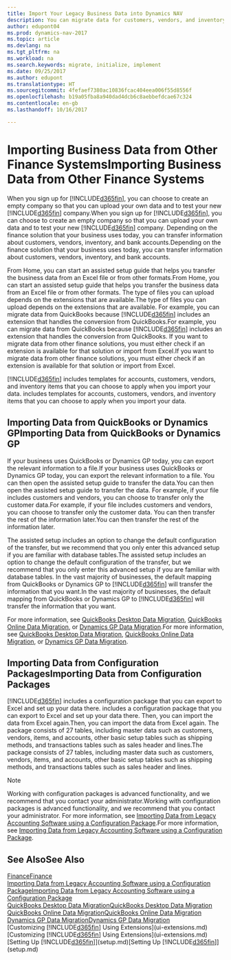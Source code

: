 ```yaml
---
title: Import Your Legacy Business Data into Dynamics NAV
description: You can migrate data for customers, vendors, and inventory, for example, from Excel, QuickBooks, or Dynamics GP, into Dynamics NAV.
author: edupont04
ms.prod: dynamics-nav-2017
ms.topic: article
ms.devlang: na
ms.tgt_pltfrm: na
ms.workload: na
ms.search.keywords: migrate, initialize, implement
ms.date: 09/25/2017
ms.author: edupont
ms.translationtype: HT
ms.sourcegitcommit: 4fefaef7380ac10836fcac404eea006f55d8556f
ms.openlocfilehash: b19a05fba8a940dad4dcb6c8aebbefdcae67c324
ms.contentlocale: en-gb
ms.lasthandoff: 10/16/2017

---
```

# <a name="importing-business-data-from-other-finance-systems"></a><span data-ttu-id="6a0fc-103">Importing Business Data from Other Finance Systems</span><span class="sxs-lookup"><span data-stu-id="6a0fc-103">Importing Business Data from Other Finance Systems</span></span>
<span data-ttu-id="6a0fc-104">When you sign up for [!INCLUDE[d365fin](includes/d365fin_md.md)], you can choose to create an empty company so that you can upload your own data and to test your new [!INCLUDE[d365fin](includes/d365fin_md.md)] company.</span><span class="sxs-lookup"><span data-stu-id="6a0fc-104">When you sign up for [!INCLUDE[d365fin](includes/d365fin_md.md)], you can choose to create an empty company so that you can upload your own data and to test your new [!INCLUDE[d365fin](includes/d365fin_md.md)] company.</span></span> <span data-ttu-id="6a0fc-105">Depending on the finance solution that your business uses today, you can transfer information about customers, vendors, inventory, and bank accounts.</span><span class="sxs-lookup"><span data-stu-id="6a0fc-105">Depending on the finance solution that your business uses today, you can transfer information about customers, vendors, inventory, and bank accounts.</span></span>  

<span data-ttu-id="6a0fc-106">From Home, you can start an assisted setup guide that helps you transfer the business data from an Excel file or from other formats.</span><span class="sxs-lookup"><span data-stu-id="6a0fc-106">From Home, you can start an assisted setup guide that helps you transfer the business data from an Excel file or from other formats.</span></span> <span data-ttu-id="6a0fc-107">The type of files you can upload depends on the extensions that are available.</span><span class="sxs-lookup"><span data-stu-id="6a0fc-107">The type of files you can upload depends on the extensions that are available.</span></span> <span data-ttu-id="6a0fc-108">For example, you can migrate data from QuickBooks because [!INCLUDE[d365fin](includes/d365fin_md.md)] includes an extension that handles the conversion from QuickBooks.</span><span class="sxs-lookup"><span data-stu-id="6a0fc-108">For example, you can migrate data from QuickBooks because [!INCLUDE[d365fin](includes/d365fin_md.md)] includes an extension that handles the conversion from QuickBooks.</span></span> <span data-ttu-id="6a0fc-109">If you want to migrate data from other finance solutions, you must either check if an extension is available for that solution or import from Excel.</span><span class="sxs-lookup"><span data-stu-id="6a0fc-109">If you want to migrate data from other finance solutions, you must either check if an extension is available for that solution or import from Excel.</span></span>  

[!INCLUDE[d365fin](includes/d365fin_md.md)]<span data-ttu-id="6a0fc-110"> includes templates for accounts, customers, vendors, and inventory items that you can choose to apply when you import your data.</span><span class="sxs-lookup"><span data-stu-id="6a0fc-110"> includes templates for accounts, customers, vendors, and inventory items that you can choose to apply when you import your data.</span></span>  

## <a name="importing-data-from-quickbooks-or-dynamics-gp"></a><span data-ttu-id="6a0fc-111">Importing Data from QuickBooks or Dynamics GP</span><span class="sxs-lookup"><span data-stu-id="6a0fc-111">Importing Data from QuickBooks or Dynamics GP</span></span>
<span data-ttu-id="6a0fc-112">If your business uses QuickBooks or Dynamics GP today, you can export the relevant information to a file.</span><span class="sxs-lookup"><span data-stu-id="6a0fc-112">If your business uses QuickBooks or Dynamics GP today, you can export the relevant information to a file.</span></span> <span data-ttu-id="6a0fc-113">You can then open the assisted setup guide to transfer the data.</span><span class="sxs-lookup"><span data-stu-id="6a0fc-113">You can then open the assisted setup guide to transfer the data.</span></span>
<span data-ttu-id="6a0fc-114">For example, if your file includes customers and vendors, you can choose to transfer only the customer data.</span><span class="sxs-lookup"><span data-stu-id="6a0fc-114">For example, if your file includes customers and vendors, you can choose to transfer only the customer data.</span></span> <span data-ttu-id="6a0fc-115">You can then transfer the rest of the information later.</span><span class="sxs-lookup"><span data-stu-id="6a0fc-115">You can then transfer the rest of the information later.</span></span>  

<span data-ttu-id="6a0fc-116">The assisted setup includes an option to change the default configuration of the transfer, but we recommend that you only enter this advanced setup if you are familiar with database tables.</span><span class="sxs-lookup"><span data-stu-id="6a0fc-116">The assisted setup includes an option to change the default configuration of the transfer, but we recommend that you only enter this advanced setup if you are familiar with database tables.</span></span> <span data-ttu-id="6a0fc-117">In the vast majority of businesses, the default mapping from QuickBooks or Dynamics GP to [!INCLUDE[d365fin](includes/d365fin_md.md)] will transfer the information that you want.</span><span class="sxs-lookup"><span data-stu-id="6a0fc-117">In the vast majority of businesses, the default mapping from QuickBooks or Dynamics GP to [!INCLUDE[d365fin](includes/d365fin_md.md)] will transfer the information that you want.</span></span>  

<span data-ttu-id="6a0fc-118">For more information, see [QuickBooks Desktop Data Migration](ui-extensions-quickbooks-data-migration.md), [QuickBooks Online Data Migration](ui-extensions-quickbooks-online-data-migration.md), or [Dynamics GP Data Migration](ui-extensions-dynamicsgp-data-migration.md).</span><span class="sxs-lookup"><span data-stu-id="6a0fc-118">For more information, see [QuickBooks Desktop Data Migration](ui-extensions-quickbooks-data-migration.md), [QuickBooks Online Data Migration](ui-extensions-quickbooks-online-data-migration.md), or [Dynamics GP Data Migration](ui-extensions-dynamicsgp-data-migration.md).</span></span>  

## <a name="importing-data-from-configuration-packages"></a><span data-ttu-id="6a0fc-119">Importing Data from Configuration Packages</span><span class="sxs-lookup"><span data-stu-id="6a0fc-119">Importing Data from Configuration Packages</span></span>
[!INCLUDE[d365fin](includes/d365fin_md.md)]<span data-ttu-id="6a0fc-120"> includes a configuration package that you can export to Excel and set up your data there.</span><span class="sxs-lookup"><span data-stu-id="6a0fc-120"> includes a configuration package that you can export to Excel and set up your data there.</span></span> <span data-ttu-id="6a0fc-121">Then, you can import the data from Excel again.</span><span class="sxs-lookup"><span data-stu-id="6a0fc-121">Then, you can import the data from Excel again.</span></span> <span data-ttu-id="6a0fc-122">The package consists of 27 tables, including master data such as customers, vendors, items, and accounts, other basic setup tables such as shipping methods, and transactions tables such as sales header and lines.</span><span class="sxs-lookup"><span data-stu-id="6a0fc-122">The package consists of 27 tables, including master data such as customers, vendors, items, and accounts, other basic setup tables such as shipping methods, and transactions tables such as sales header and lines.</span></span>  

> [!NOTE]  
>   <span data-ttu-id="6a0fc-123">Working with configuration packages is advanced functionality, and we recommend that you contact your administrator.</span><span class="sxs-lookup"><span data-stu-id="6a0fc-123">Working with configuration packages is advanced functionality, and we recommend that you contact your administrator.</span></span> <span data-ttu-id="6a0fc-124">For more information, see [Importing Data from Legacy Accounting Software using a Configuration Package](across-import-data-configuration-packages.md).</span><span class="sxs-lookup"><span data-stu-id="6a0fc-124">For more information, see [Importing Data from Legacy Accounting Software using a Configuration Package](across-import-data-configuration-packages.md).</span></span>  

## <a name="see-also"></a><span data-ttu-id="6a0fc-125">See Also</span><span class="sxs-lookup"><span data-stu-id="6a0fc-125">See Also</span></span>
[<span data-ttu-id="6a0fc-126">Finance</span><span class="sxs-lookup"><span data-stu-id="6a0fc-126">Finance</span></span>](finance.md)  
[<span data-ttu-id="6a0fc-127">Importing Data from Legacy Accounting Software using a Configuration Package</span><span class="sxs-lookup"><span data-stu-id="6a0fc-127">Importing Data from Legacy Accounting Software using a Configuration Package</span></span>](across-import-data-configuration-packages.md)  
[<span data-ttu-id="6a0fc-128">QuickBooks Desktop Data Migration</span><span class="sxs-lookup"><span data-stu-id="6a0fc-128">QuickBooks Desktop Data Migration</span></span>](ui-extensions-quickbooks-data-migration.md)  
[<span data-ttu-id="6a0fc-129">QuickBooks Online Data Migration</span><span class="sxs-lookup"><span data-stu-id="6a0fc-129">QuickBooks Online Data Migration</span></span>](ui-extensions-quickbooks-online-data-migration.md)  
[<span data-ttu-id="6a0fc-130">Dynamics GP Data Migration</span><span class="sxs-lookup"><span data-stu-id="6a0fc-130">Dynamics GP Data Migration</span></span>](ui-extensions-dynamicsgp-data-migration.md)  
<span data-ttu-id="6a0fc-131">[Customizing [!INCLUDE[d365fin](includes/d365fin_md.md)] Using Extensions](ui-extensions.md) </span><span class="sxs-lookup"><span data-stu-id="6a0fc-131">[Customizing [!INCLUDE[d365fin](includes/d365fin_md.md)] Using Extensions](ui-extensions.md) </span></span>  
<span data-ttu-id="6a0fc-132">[Setting Up [!INCLUDE[d365fin](includes/d365fin_md.md)]](setup.md)</span><span class="sxs-lookup"><span data-stu-id="6a0fc-132">[Setting Up [!INCLUDE[d365fin](includes/d365fin_md.md)]](setup.md)</span></span>

## 


